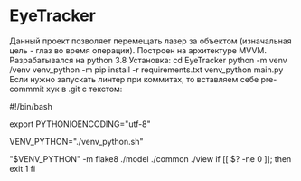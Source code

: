 # EyeTracker
Данный проект позволяет перемещать лазер за объектом (изначальная цель - глаз во время операции). Построен на архитектуре MVVM.
Разрабатывался на python 3.8
Установка:
cd EyeTracker
python -m venv /venv
venv_python -m pip install -r requirements.txt
venv_python main.py
Если нужно запускать линтер при коммитах, то вставляем себе pre-commmit хук в .git с текстом:

#!/bin/bash

export PYTHONIOENCODING="utf-8"

VENV_PYTHON="./venv_python.sh"

"$VENV_PYTHON" -m flake8 ./model ./common ./view
if [[ $? -ne 0 ]]; then
	exit 1
fi 
